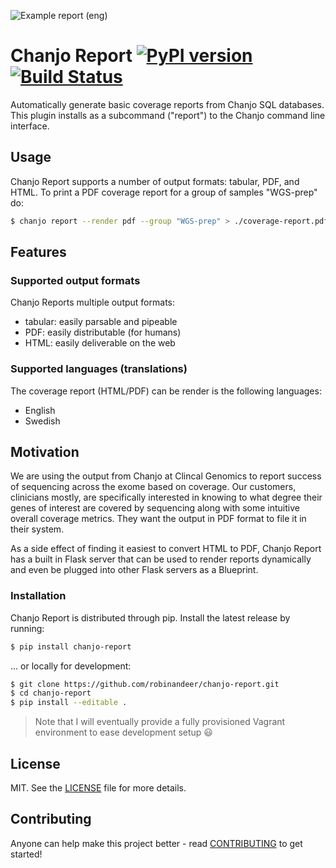 ![Example report (eng)](artwork/screenshot.png)

# Chanjo Report [![PyPI version][fury-image]][fury-url] [![Build Status][travis-image]][travis-url]
Automatically generate basic coverage reports from Chanjo SQL databases. This plugin installs as a subcommand ("report") to the Chanjo command line interface.

## Usage
Chanjo Report supports a number of output formats: tabular, PDF, and HTML. To print a PDF coverage report for a group of samples "WGS-prep" do:

```bash
$ chanjo report --render pdf --group "WGS-prep" > ./coverage-report.pdf
```

## Features

### Supported output formats
Chanjo Reports multiple output formats:

  - tabular: easily parsable and pipeable
  - PDF: easily distributable (for humans)
  - HTML: easily deliverable on the web

### Supported languages (translations)
The coverage report (HTML/PDF) can be render is the following languages:

  - English
  - Swedish


## Motivation
We are using the output from Chanjo at Clincal Genomics to report success of sequencing across the exome based on coverage. Our customers, clinicians mostly, are specifically interested in knowing to what degree their genes of interest are covered by sequencing along with some intuitive overall coverage metrics. They want the output in PDF format to file it in their system.

As a side effect of finding it easiest to convert HTML to PDF, Chanjo Report has a built in Flask server that can be used to render reports dynamically and even be plugged into other Flask servers as a Blueprint.


### Installation
Chanjo Report is distributed through pip. Install the latest release by running:

```bash
$ pip install chanjo-report
```

... or locally for development:

```bash
$ git clone https://github.com/robinandeer/chanjo-report.git
$ cd chanjo-report
$ pip install --editable .
```

> Note that I will eventually provide a fully provisioned Vagrant environment to ease development setup :smiley:


## License
MIT. See the [LICENSE](LICENSE) file for more details.


## Contributing
Anyone can help make this project better - read [CONTRIBUTING](CONTRIBUTING.md) to get started!


[fury-url]: http://badge.fury.io/py/chanjo-report
[fury-image]: https://badge.fury.io/py/chanjo-report.png

[travis-url]: https://travis-ci.org/robinandeer/chanjo-report
[travis-image]: https://img.shields.io/travis/robinandeer/chanjo-report.svg?style=flat
